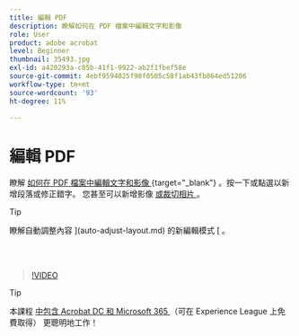 ```yaml
---
title: 編輯 PDF
description: 瞭解如何在 PDF 檔案中編輯文字和影像
role: User
product: adobe acrobat
level: Beginner
thumbnail: 35493.jpg
exl-id: a420293a-c85b-41f1-9922-ab2f1fbef58e
source-git-commit: 4ebf9594025f98f0505c58f1ab43fb864ed51206
workflow-type: tm+mt
source-wordcount: '93'
ht-degree: 11%

---
```


# 編輯 PDF

瞭解 [ 如何在 PDF 檔案中編輯文字和影像 ](https://www.adobe.com/acrobat/online/pdf-editor.html) {target="_blank"} 。按一下或點選以新增段落或修正錯字。 您甚至可以新增影像 [ 或裁切相片 ](https://www.adobe.com/acrobat/online/crop-pdf.html) 。

>[!TIP]
>
>瞭解自動調整內容 ](auto-adjust-layout.md) 的新編輯模式 [ 。

<br> 

>[!VIDEO](https://video.tv.adobe.com/v/35493?quality=12&learn=on&hidetitle=true)

>[!TIP]
>
>本課程 [ 中包含 Acrobat DC 和 Microsoft 365 ](https://experienceleague.adobe.com/?recommended=Acrobat-U-1-2021.microsoft365) （可在 Experience League 上免費取得） 更聰明地工作！

